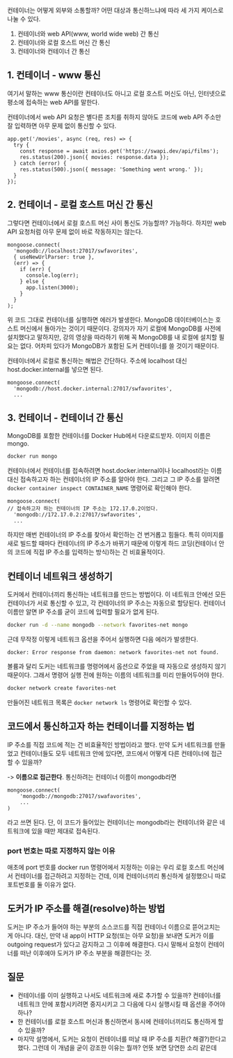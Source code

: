 
컨테이너는 어떻게 외부와 소통할까? 어떤 대상과 통신하느냐에 따라 세 가지 케이스로 나눌 수 있다. 

1. 컨테이너와 web API(www, world wide web) 간 통신
2. 컨테이너와 로컬 호스트 머신 간 통신
3. 컨테이너와 컨테이너 간 통신


## 1. 컨테이너 - www 통신
여기서 말하는 www 통신이란 컨테이너도 아니고 로컬 호스트 머신도 아닌, 인터넷으로 평소에 접속하는 web API를 말한다.

컨테이너에서 web API 요청은 별다른 조치를 취하지 않아도 코드에 web API 주소만 잘 입력하면 아무 문제 없이 통신할 수 있다.

```node
app.get('/movies', async (req, res) => {
  try {
    const response = await axios.get('https://swapi.dev/api/films');
    res.status(200).json({ movies: response.data });
  } catch (error) {
    res.status(500).json({ message: 'Something went wrong.' });
  }
});
```



## 2. 컨테이너 - 로컬 호스트 머신 간 통신

그렇다면 컨테이너에서 로컬 호스트 머신 사이 통신도 가능할까?
가능하다. 하지만 web API 요청처럼 아무 문제 없이 바로 작동하지는 않는다.

```node
mongoose.connect(
  'mongodb://localhost:27017/swfavorites',
  { useNewUrlParser: true },
  (err) => {
    if (err) {
      console.log(err);
    } else {
      app.listen(3000);
    }
  }
);
```

위 코드 그대로 컨테이너를 실행하면 에러가 발생한다.
MongoDB 데이터베이스는 호스트 머신에서 돌아가는 것이기 때문이다. 
강의자가 자기 로컬에 MongoDB를 사전에 설치했다고 말하지만, 강의 영상을 따라하기 위해 꼭 MongoDB를 내 로컬에 설치할 필요는 없다. 어차피 있다가 MongoDB가 포함된 도커 컨테이너를 쓸 것이기 때문이다.

컨테이너에서 로컬로 통신하는 해법은 간단하다.
주소에 localhost 대신 host.docker.internal를 넣으면 된다.

```node
mongoose.connect(
  'mongodb://host.docker.internal:27017/swfavorites',
  ...
```



## 3. 컨테이너 - 컨테이너 간 통신

MongoDB를 포함한 컨테이너를 Docker Hub에서 다운로드받자.
이미지 이름은 mongo.

```bash
docker run mongo
```

컨테이너에서 컨테이너를 접속하려면 host.docker.internal이나 localhost라는 이름 대신 접속하고자 하는 컨테이너의 IP 주소를 알아야 한다.
그리고 그 IP 주소를 알려면 `docker container inspect CONTAINER_NAME` 명령어로 확인해야 한다.

```node
mongoose.connect(
// 접속하고자 하는 컨테이너의 IP 주소는 172.17.0.2이었다.
  'mongodb://172.17.0.2:27017/swfavorites',
  ...
```

하지만 매번 컨테이너의 IP 주소를 찾아서 확인하는 건 번거롭고 힘들다.
특히 이미지를 새로 빌드할 때마다 컨테이너의 IP 주소가 바뀌기 때문에 이렇게 하드 코딩(컨테이너 안의 코드에 직접 IP 주소를 입력하는 방식)하는 건 비효율적이다.


## 컨테이너 네트워크 생성하기

도커에서 컨테이너끼리 통신하는 네트워크를 만드는 방법이다.
이 네트워크 안에선 모든 컨테이너가 서로 통신할 수 있고, 각 컨테이너의 IP 주소는 자동으로 할당된다. 컨테이너 이름만 알면 IP 주소를 굳이 코드에 입력할 필요가 없게 된다.

```bash
docker run -d --name mongodb --network favorites-net mongo
```

근데 무작정 이렇게 네트워크 옵션을 주어서 실행하면 다음 에러가 발생한다.

```
docker: Error response from daemon: network favorites-net not found.
```

볼륨과 달리 도커는 네트워크를 명령어에서 옵션으로 주었을 때 자동으로 생성하지 않기 때문이다.
그래서 명령어 실행 전에 원하는 이름의 네트워크를 미리 만들어두어야 한다.

```bash
docker network create favorites-net
```

만들어진 네트워크 목록은 `docker network ls` 명령어로 확인할 수 있다.



## 코드에서 통신하고자 하는 컨테이너를 지정하는 법

IP 주소를 직접 코드에 적는 건 비효율적인 방법이라고 했다. 만약 도커 네트워크를 만들었고 컨테이너들도 모두 네트워크 안에 있다면, 코드에서 어떻게 다른 컨테이너에 접근할 수 있을까?

-> **이름으로 접근한다**. 통신하려는 컨테이너 이름이 mongodb라면

```node
mongoose.connect(
	'mongodb://mongodb:27017/swafavorites',
	...
)
```

라고 쓰면 된다. 단, 이 코드가 들어있는 컨테이너는 mongodb라는 컨테이너와 같은 네트워크에 있을 때만 제대로 접속된다.

### port 번호는 따로 지정하지 않는 이유
애초에 port 번호를 docker run 명령어에서 지정하는 이유는 우리 로컬 호스트 머신에서 컨테이너를 접근하려고 지정하는 건데, 이제 컨테이너끼리 통신하게 설정했으니 따로 포트번호를 둘 이유가 없다.



## 도커가 IP 주소를 해결(resolve)하는 방법

도커는 IP 주소가 들어야 하는 부분의 소스코드를 직접 컨테이너 이름으로 뜯어고치는 게 아니다.
대신, 만약 내 app이 HTTP 요청(또는 아무 요청)을 보내면 도커가 이를 outgoing request가 있다고 감지하고 그 이후에 해결한다. 다시 말해서 요청이 컨테이너를 떠난 이후에야 도커가 IP 주소 부분을 해결한다는 것.



## 질문
- 컨테이너를 이미 실행하고 나서도 네트워크에 새로 추가할 수 있을까? 컨테이너를 네트워크 안에 포함시키려면 중지시키고 그 다음에 다시 실행시킬 때 옵션을 주어야 하나?
- 한 컨테이너를 로컬 호스트 머신과 통신하면서 동시에 컨테이너끼리도 통신하게 할 수 있을까?
- 마지막 설명에서, 도커는 요청이 컨테이너를 떠날 때 IP 주소를 치환(? 해결?)한다고 했다. 그런데 이 개념을 굳이 강조한 이유는 뭘까? 언뜻 보면 당연한 소리 같은데




